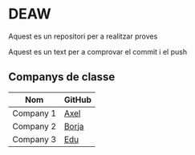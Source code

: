 # DEAW
Aquest es un repositori per a realitzar proves

Aquest es un text per a comprovar el commit i el push

## Companys de classe

| Nom     | GitHub                      |
|---------|-----------------------------|
| Company 1 | [Axel](https://github.com/AxelDAW) |
| Company 2 | [Borja](https://github.com/Borja725) |
| Company 3 | [Edu](https://github.com/SrXpensive) |

